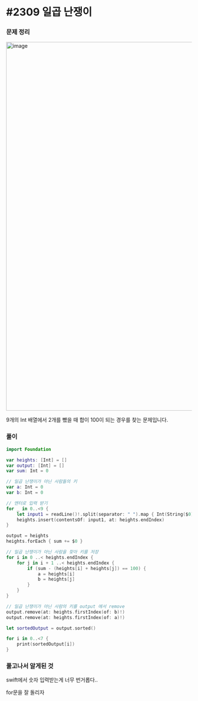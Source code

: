 # #2309 일곱 난쟁이

### 문제 정리
<img width="1000" alt="image" src="https://user-images.githubusercontent.com/60254939/160644973-16e15fcf-033f-4418-8497-bc51d4c2737f.png">

9개의 Int 배열에서 2개를 뺐을 때 합이 100이 되는 경우를 찾는 문제입니다.

### 풀이



```Swift
import Foundation

var heights: [Int] = []
var output: [Int] = []
var sum: Int = 0

// 일곱 난쟁이가 아닌 사람들의 키
var a: Int = 0
var b: Int = 0

// 엔터로 입력 받기
for _ in 0..<9 {
    let input1 = readLine()!.split(separator: " ").map { Int(String($0))! }
    heights.insert(contentsOf: input1, at: heights.endIndex)
}

output = heights
heights.forEach { sum += $0 }

// 일곱 난쟁이가 아닌 사람을 찾아 키를 저장
for i in 0 ..< heights.endIndex {
    for j in i + 1 ..< heights.endIndex {
        if (sum - (heights[i] + heights[j]) == 100) {
            a = heights[i]
            b = heights[j]
        }
    }
}

// 일곱 난쟁이가 아닌 사람의 키를 output 에서 remove
output.remove(at: heights.firstIndex(of: b)!)
output.remove(at: heights.firstIndex(of: a)!)

let sortedOutput = output.sorted()

for i in 0..<7 {
    print(sortedOutput[i])
}

```



### 풀고나서 알게된 것

swift에서 숫자 입력받는게 너무 번거롭다..

for문을 잘 돌리자
